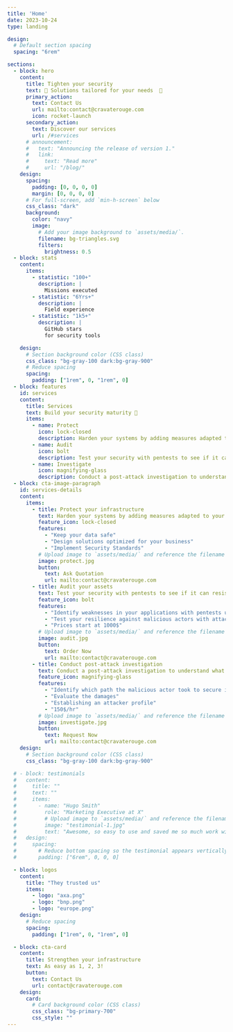 ```yaml
---
title: 'Home'
date: 2023-10-24
type: landing

design:
  # Default section spacing
  spacing: "6rem"

sections:
  - block: hero
    content:
      title: Tighten your security
      text: 🧱 Solutions tailored for your needs  🧱
      primary_action:
        text: Contact Us
        url: mailto:contact@cravaterouge.com
        icon: rocket-launch
      secondary_action:
        text: Discover our services
        url: /#services
      # announcement:
      #   text: "Announcing the release of version 1."
      #   link:
      #     text: "Read more"
      #     url: "/blog/"
    design:
      spacing:
        padding: [0, 0, 0, 0]
        margin: [0, 0, 0, 0]
      # For full-screen, add `min-h-screen` below
      css_class: "dark"
      background:
        color: "navy"
        image:
          # Add your image background to `assets/media/`.
          filename: bg-triangles.svg
          filters:
            brightness: 0.5
  - block: stats
    content:
      items:
        - statistic: "100+"
          description: |
            Missions executed
        - statistic: "6Yrs+"
          description: |
            Field experience
        - statistic: "1k5+"
          description: |
            GitHub stars  
            for security tools

    design:
      # Section background color (CSS class)
      css_class: "bg-gray-100 dark:bg-gray-900"
      # Reduce spacing
      spacing:
        padding: ["1rem", 0, "1rem", 0]
  - block: features
    id: services
    content:
      title: Services
      text: Build your security maturity 🧱
      items:
        - name: Protect
          icon: lock-closed
          description: Harden your systems by adding measures adapted to your infrastructure
        - name: Audit
          icon: bolt
          description: Test your security with pentests to see if it can resist to malicious actors! 
        - name: Investigate
          icon: magnifying-glass
          description: Conduct a post-attack investigation to understand what happened
  - block: cta-image-paragraph
    id: services-details
    content:
      items:
        - title: Protect your infrastructure
          text: Harden your systems by adding measures adapted to your infrastructure
          feature_icon: lock-closed
          features:
            - "Keep your data safe"
            - "Design solutions optimized for your business"
            - "Implement Security Standards"
          # Upload image to `assets/media/` and reference the filename here
          image: protect.jpg
          button:
            text: Ask Quotation
            url: mailto:contact@cravaterouge.com
        - title: Audit your assets
          text: Test your security with pentests to see if it can resist to malicious actors!
          feature_icon: bolt
          features:
            - "Identify weaknesses in your applications with pentests using automated tools and advanced attacks"
            - "Test your resilience against malicious actors with attack simulations (red team, insider compromission...)"
            - "Prices start at 1000$"
          # Upload image to `assets/media/` and reference the filename here
          image: audit.jpg
          button:
            text: Order Now
            url: mailto:contact@cravaterouge.com
        - title: Conduct post-attack investigation
          text: Conduct a post-attack investigation to understand what happened
          feature_icon: magnifying-glass
          features:
            - "Identify which path the malicious actor took to secure it"
            - "Evaluate the damages"
            - "Establishing an attacker profile"
            - "150$/hr"
          # Upload image to `assets/media/` and reference the filename here
          image: investigate.jpg
          button:
            text: Request Now
            url: mailto:contact@cravaterouge.com
    design:
      # Section background color (CSS class)
      css_class: "bg-gray-100 dark:bg-gray-900"

  # - block: testimonials
  #   content:
  #     title: ""
  #     text: ""
  #     items:
  #       - name: "Hugo Smith"
  #         role: "Marketing Executive at X"
  #         # Upload image to `assets/media/` and reference the filename here
  #         image: "testimonial-1.jpg"
  #         text: "Awesome, so easy to use and saved me so much work with the swappable pre-designed sections!"
  #   design:
  #     spacing:
  #       # Reduce bottom spacing so the testimonial appears vertically centered between sections
  #       padding: ["6rem", 0, 0, 0]

  - block: logos
    content:
      title: "They trusted us"
      items:
        - logo: "axa.png"
        - logo: "bnp.png"
        - logo: "europe.png"
    design:
      # Reduce spacing
      spacing:
        padding: ["1rem", 0, "1rem", 0]

  - block: cta-card
    content:
      title: Strengthen your infrastructure
      text: As easy as 1, 2, 3!
      button:
        text: Contact Us
        url: contact@cravaterouge.com
    design:
      card:
        # Card background color (CSS class)
        css_class: "bg-primary-700"
        css_style: ""
---
```

